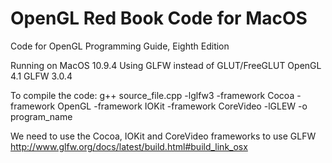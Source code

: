 OpenGL Red Book Code for MacOS
=========================

Code for OpenGL Programming Guide, Eighth Edition

Running on MacOS 10.9.4
Using GLFW instead of GLUT/FreeGLUT
OpenGL 4.1
GLFW 3.0.4

To compile the code:
g++ source_file.cpp -lglfw3 -framework Cocoa -framework OpenGL -framework IOKit -framework CoreVideo -lGLEW -o program_name

We need to use the Cocoa, IOKit and CoreVideo frameworks to use GLFW
http://www.glfw.org/docs/latest/build.html#build_link_osx



